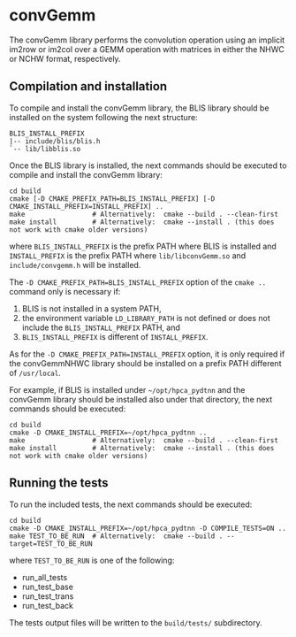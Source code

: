 convGemm
============

The convGemm library performs the convolution operation using an implicit im2row or im2col over a GEMM operation
with matrices in either the NHWC or NCHW format, respectively.


Compilation and installation
----------------------------

To compile and install the convGemm library, the BLIS library should be installed on the system following the next
structure:

    BLIS_INSTALL_PREFIX
    |-- include/blis/blis.h
    `-- lib/libblis.so

Once the BLIS library is installed, the next commands should be executed to compile and install the convGemm
library:

```shell
cd build
cmake [-D CMAKE_PREFIX_PATH=BLIS_INSTALL_PREFIX] [-D CMAKE_INSTALL_PREFIX=INSTALL_PREFIX] ..
make                 # Alternatively:  cmake --build . --clean-first
make install         # Alternatively:  cmake --install . (this does not work with cmake older versions)
```

where ``BLIS_INSTALL_PREFIX`` is the prefix PATH where BLIS is installed and ``INSTALL_PREFIX`` is the prefix PATH
where ``lib/libconvGemm.so`` and ``include/convgemm.h`` will be installed.

The ``-D CMAKE_PREFIX_PATH=BLIS_INSTALL_PREFIX`` option of the ``cmake ..`` command only is necessary if:

1. BLIS is not installed in a system PATH,
2. the environment variable ``LD_LIBRARY_PATH`` is not defined or does not include the ``BLIS_INSTALL_PREFIX`` PATH, and
3. ``BLIS_INSTALL_PREFIX`` is different of ``INSTALL_PREFIX``.

As for the ``-D CMAKE_PREFIX_PATH=INSTALL_PREFIX`` option, it is only required if the convGemmNHWC library should be
installed on a prefix PATH different of ``/usr/local``.

For example, if BLIS is installed under ``~/opt/hpca_pydtnn`` and the convGemm library should be installed also under
that directory, the next commands should be executed:

```shell
cd build
cmake -D CMAKE_INSTALL_PREFIX=~/opt/hpca_pydtnn ..
make                 # Alternatively:  cmake --build . --clean-first
make install         # Alternatively:  cmake --install . (this does not work with cmake older versions)
```


Running the tests
-----------------

To run the included tests, the next commands should be executed: 
```shell
cd build
cmake -D CMAKE_INSTALL_PREFIX=~/opt/hpca_pydtnn -D COMPILE_TESTS=ON ..
make TEST_TO_BE_RUN  # Alternatively:  cmake --build . --target=TEST_TO_BE_RUN
```

where ``TEST_TO_BE_RUN`` is one of the following:
* run_all_tests
* run_test_base
* run_test_trans
* run_test_back

The tests output files will be written to the ``build/tests/`` subdirectory.
